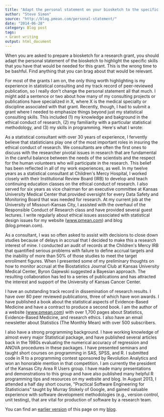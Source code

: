 ```yaml
---
title: "Adapt the personal statement on your biosketch to the specific grant"
author: "Steve Simon"
source: "http://blog.pmean.com/personal-statement/"
date: "2014-06-28"
category: Blog post
tags:
- Grant writing
output: html_document
---
```


When you are asked to prepare a biosketch for a research grant, you
should adapt the personal statement of the biosketch to highlight the
specific skills that you have that would be needed for this grant. This
is the wrong time to be bashful. Find anything that you can brag about
that would be relevant. 

<!---More--->

For most of the grants I am on, the only thing worth highlighting is my
experience in statistical consulting and my track record of
peer-reviewed publication, so I really don't change the personal
statement all that much. I might add a sentence or two about how many of
my consulting projects or publications have specialized in X, where X is
the medical specialty or discipline associated with that grant.
Recently, though, I had to submit a grant where I needed to emphasize
things beyond just my statistical consulting skills. This included (1)
my knowledge and bakground in the ethical conduct of research, (2) my
familiarity with a particular statistical methodology, and (3) my skills
in programming. Here's what I wrote:

As a statistical consultant with over 30 years of experience, I
fervently believe that statisticians play one of the most important
roles in insuring the ethical conduct of research. We consultants are
often the first ones to discuss with the researcher pivotal issues in
research that are fundamental in the careful balance between the needs
of the scientists and the respect for the human volunteers who will
participate in the research. This belief has been reflected in all of my
work experiences, as well. In my twelve years as a statistical
consultant at Children's Mercy Hospital, I worked closely with their
Institutional Review Board (IRB) to develop and teach continuing
education classes on the ethical conduct of research. I also served for
six years as vice chairman for an executive committee at Kansas
University Medical Center that provided oversight for every Data Safety
and Monitoring Board that was needed for research. At my current job at
the University of Missouri-Kansas City, I assisted with the overhaul of
the Responsible Conduct of Research class and have provided several
guest lectures. I write regularly about ethical issues associated with
statistical design issues for my website (www.pmean.com) and blog
(blog.pmean.com).



As a consultant, I was so often asked to assist with decisions to close
down studies because of delays in accrual that I decided to make this a
research interest of mine. I conducted an audit of records at the
Children's Mercy IRB that quantified serious problems with failure to
define accrual targets and the inability of more than 50% of those
studies to meet the target enrollment figures. When I presented some of
my preliminary thoughts on how to monitor accrual at the Biostatistics
Journal Club at Kansas University Medical Center, Byron Gajewski
suggested a Bayesian approach. The resulting collaboration has led to a
series of publications and has attracted the interest and support of the
University of Kansas Cancer Center.

I have an outstanding track record in dissemination of research results.
I have over 80 peer reviewed publications, three of which have won
awards. I have published a book about the statistical aspects of
Evidence-Based Medicine and have a contract to produce a second book. I
am the author of a website (www.pmean.com) with over 1,700 pages about
Statistics, Evidence-Based Medicine, and research ethics. I also have an
email newsletter about Statistics (The Monthly Mean) with over 500
subscribers.

I also have a strong programming background. I have working knowledge of
almost every major Statistical package, and have published several
articles back in the 1980s evaluating the numerical accuracy of
regression and ANOVA procedures in these packages. I have presented
seminars and taught short courses on programming in SAS, SPSS, and R. I
submitted code in R to a programming contest sponsored by Revolution
Analytics and won an honorable mention in that competition. I am
currently the president of the Kansas City Area R Users group. I have
made many presentations and demonstrations to this group and have also
published many helpful R programming tips and resources on my website
and blog. In August 2013, I attended a half day short course, "Practical
Software Engineering for Statisticians" taught by Murray Stokely of
Google, and gained valuable experience with software development
methodologies (e.g., version control, unit testing), that are vital for
production of software by a research team.

You can find an [earlier version][sim1] of this page on my [blog][sim2].

[sim1]: http://blog.pmean.com/personal-statement/
[sim2]: http://blog.pmean.com
